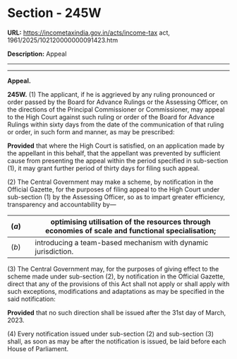 # Section - 245W

**URL:** https://incometaxindia.gov.in/acts/income-tax act, 1961/2025/102120000000091423.htm

**Description:** Appeal

---

****

**Appeal.**

**245W.** (1) The applicant, if he is aggrieved by any ruling pronounced or order passed by the Board for Advance Rulings or the Assessing Officer, on the directions of the Principal Commissioner or Commissioner, may appeal to the High Court against such ruling or order of the Board for Advance Rulings within sixty days from the date of the communication of that ruling or order, in such form and manner, as may be prescribed:

**Provided** that where the High Court is satisfied, on an application made by the appellant in this behalf, that the appellant was prevented by sufficient cause from presenting the appeal within the period specified in sub-section (1), it may grant further period of thirty days for filing such appeal.

(2) The Central Government may make a scheme, by notification in the Official Gazette, for the purposes of filing appeal to the High Court under sub-section (1) by the Assessing Officer, so as to impart greater efficiency, transparency and accountability by—

(_a_) |  |  optimising utilisation of the resources through economies of scale and functional specialisation;  
---|---|---  
(_b_) |  |  introducing a team-based mechanism with dynamic jurisdiction.  
  
(3) The Central Government may, for the purposes of giving effect to the scheme made under sub-section (2), by notification in the Official Gazette, direct that any of the provisions of this Act shall not apply or shall apply with such exceptions, modifications and adaptations as may be specified in the said notification:

**Provided** that no such direction shall be issued after the 31st day of March, 2023.

(4) Every notification issued under sub-section (2) and sub-section (3) shall, as soon as may be after the notification is issued, be laid before each House of Parliament.